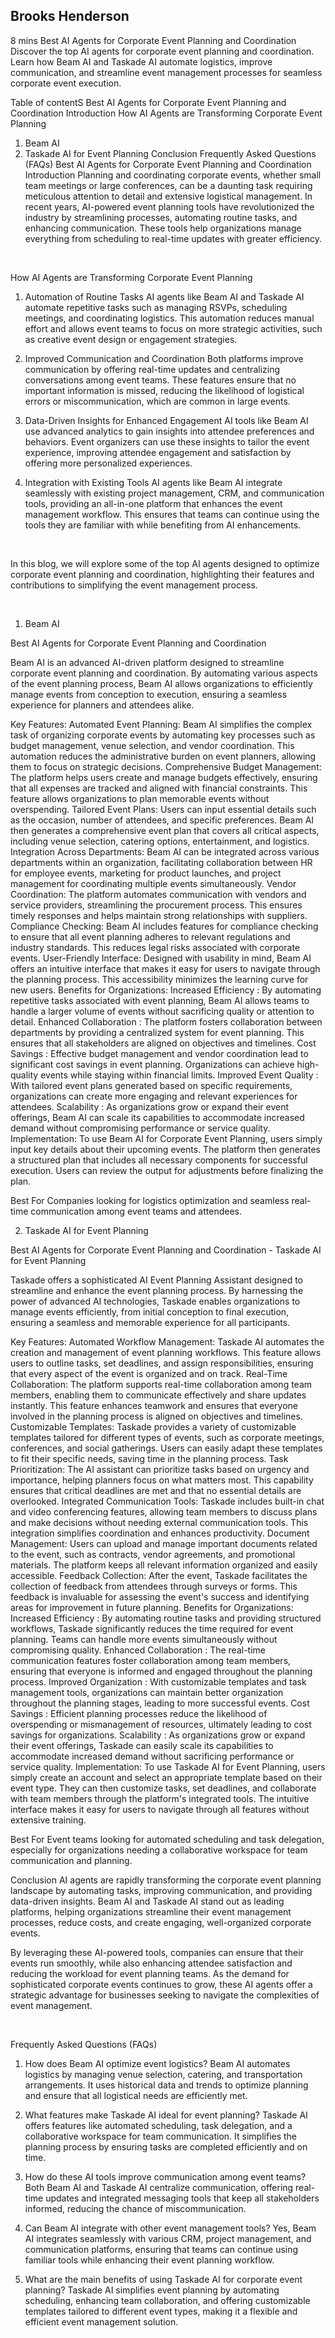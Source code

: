 Brooks Henderson
-
8
mins
Best AI Agents for Corporate Event Planning and Coordination
Discover the top AI agents for corporate event planning and coordination. Learn how Beam AI and Taskade AI automate logistics, improve communication, and streamline event management processes for seamless corporate event execution.


Table of contentS
Best AI Agents for Corporate Event Planning and Coordination
Introduction
How AI Agents are Transforming Corporate Event Planning
1. Beam AI
2. Taskade AI for Event Planning
Conclusion
Frequently Asked Questions (FAQs)
Best AI Agents for Corporate Event Planning and Coordination
Introduction
Planning and coordinating corporate events, whether small team meetings or large conferences, can be a daunting task requiring meticulous attention to detail and extensive logistical management. In recent years, AI-powered event planning tools have revolutionized the industry by streamlining processes, automating routine tasks, and enhancing communication. These tools help organizations manage everything from scheduling to real-time updates with greater efficiency.

‍

How AI Agents are Transforming Corporate Event Planning
1. Automation of Routine Tasks
AI agents like Beam AI and Taskade AI automate repetitive tasks such as managing RSVPs, scheduling meetings, and coordinating logistics. This automation reduces manual effort and allows event teams to focus on more strategic activities, such as creative event design or engagement strategies.

2. Improved Communication and Coordination
Both platforms improve communication by offering real-time updates and centralizing conversations among event teams. These features ensure that no important information is missed, reducing the likelihood of logistical errors or miscommunication, which are common in large events.

3. Data-Driven Insights for Enhanced Engagement
AI tools like Beam AI use advanced analytics to gain insights into attendee preferences and behaviors. Event organizers can use these insights to tailor the event experience, improving attendee engagement and satisfaction by offering more personalized experiences.

4. Integration with Existing Tools
AI agents like Beam AI integrate seamlessly with existing project management, CRM, and communication tools, providing an all-in-one platform that enhances the event management workflow. This ensures that teams can continue using the tools they are familiar with while benefiting from AI enhancements.

‍

In this blog, we will explore some of the top AI agents designed to optimize corporate event planning and coordination, highlighting their features and contributions to simplifying the event management process.

‍

1. Beam AI
‍

Best AI Agents for Corporate Event Planning and Coordination
‍

Beam AI is an advanced AI-driven platform designed to streamline corporate event planning and coordination. By automating various aspects of the event planning process, Beam AI allows organizations to efficiently manage events from conception to execution, ensuring a seamless experience for planners and attendees alike.

Key Features:
Automated Event Planning: Beam AI simplifies the complex task of organizing corporate events by automating key processes such as budget management, venue selection, and vendor coordination. This automation reduces the administrative burden on event planners, allowing them to focus on strategic decisions.
Comprehensive Budget Management: The platform helps users create and manage budgets effectively, ensuring that all expenses are tracked and aligned with financial constraints. This feature allows organizations to plan memorable events without overspending.
Tailored Event Plans: Users can input essential details such as the occasion, number of attendees, and specific preferences. Beam AI then generates a comprehensive event plan that covers all critical aspects, including venue selection, catering options, entertainment, and logistics.
Integration Across Departments: Beam AI can be integrated across various departments within an organization, facilitating collaboration between HR for employee events, marketing for product launches, and project management for coordinating multiple events simultaneously.
Vendor Coordination: The platform automates communication with vendors and service providers, streamlining the procurement process. This ensures timely responses and helps maintain strong relationships with suppliers.
Compliance Checking: Beam AI includes features for compliance checking to ensure that all event planning adheres to relevant regulations and industry standards. This reduces legal risks associated with corporate events.
User-Friendly Interface: Designed with usability in mind, Beam AI offers an intuitive interface that makes it easy for users to navigate through the planning process. This accessibility minimizes the learning curve for new users.
Benefits for Organizations:
Increased Efficiency
: By automating repetitive tasks associated with event planning, Beam AI allows teams to handle a larger volume of events without sacrificing quality or attention to detail.
Enhanced Collaboration
: The platform fosters collaboration between departments by providing a centralized system for event planning. This ensures that all stakeholders are aligned on objectives and timelines.
Cost Savings
: Effective budget management and vendor coordination lead to significant cost savings in event planning. Organizations can achieve high-quality events while staying within financial limits.
Improved Event Quality
: With tailored event plans generated based on specific requirements, organizations can create more engaging and relevant experiences for attendees.
Scalability
: As organizations grow or expand their event offerings, Beam AI can scale its capabilities to accommodate increased demand without compromising performance or service quality.
Implementation:
To use Beam AI for Corporate Event Planning, users simply input key details about their upcoming events. The platform then generates a structured plan that includes all necessary components for successful execution. Users can review the output for adjustments before finalizing the plan.

Best For
Companies looking for logistics optimization and seamless real-time communication among event teams and attendees.
‍

2. Taskade AI for Event Planning
‍

Best AI Agents for Corporate Event Planning and Coordination - Taskade AI for Event Planning
‍

Taskade offers a sophisticated AI Event Planning Assistant designed to streamline and enhance the event planning process. By harnessing the power of advanced AI technologies, Taskade enables organizations to manage events efficiently, from initial conception to final execution, ensuring a seamless and memorable experience for all participants.

Key Features:
Automated Workflow Management: Taskade AI automates the creation and management of event planning workflows. This feature allows users to outline tasks, set deadlines, and assign responsibilities, ensuring that every aspect of the event is organized and on track.
Real-Time Collaboration: The platform supports real-time collaboration among team members, enabling them to communicate effectively and share updates instantly. This feature enhances teamwork and ensures that everyone involved in the planning process is aligned on objectives and timelines.
Customizable Templates: Taskade provides a variety of customizable templates tailored for different types of events, such as corporate meetings, conferences, and social gatherings. Users can easily adapt these templates to fit their specific needs, saving time in the planning process.
Task Prioritization: The AI assistant can prioritize tasks based on urgency and importance, helping planners focus on what matters most. This capability ensures that critical deadlines are met and that no essential details are overlooked.
Integrated Communication Tools: Taskade includes built-in chat and video conferencing features, allowing team members to discuss plans and make decisions without needing external communication tools. This integration simplifies coordination and enhances productivity.
Document Management: Users can upload and manage important documents related to the event, such as contracts, vendor agreements, and promotional materials. The platform keeps all relevant information organized and easily accessible.
Feedback Collection: After the event, Taskade facilitates the collection of feedback from attendees through surveys or forms. This feedback is invaluable for assessing the event's success and identifying areas for improvement in future planning.
Benefits for Organizations:
Increased Efficiency
: By automating routine tasks and providing structured workflows, Taskade significantly reduces the time required for event planning. Teams can handle more events simultaneously without compromising quality.
Enhanced Collaboration
: The real-time communication features foster collaboration among team members, ensuring that everyone is informed and engaged throughout the planning process.
Improved Organization
: With customizable templates and task management tools, organizations can maintain better organization throughout the planning stages, leading to more successful events.
Cost Savings
: Efficient planning processes reduce the likelihood of overspending or mismanagement of resources, ultimately leading to cost savings for organizations.
Scalability
: As organizations grow or expand their event offerings, Taskade can easily scale its capabilities to accommodate increased demand without sacrificing performance or service quality.
Implementation:
To use Taskade AI for Event Planning, users simply create an account and select an appropriate template based on their event type. They can then customize tasks, set deadlines, and collaborate with team members through the platform's integrated tools. The intuitive interface makes it easy for users to navigate through all features without extensive training.

Best For
Event teams looking for automated scheduling and task delegation, especially for organizations needing a collaborative workspace for team communication and planning.
‍

Conclusion
AI agents are rapidly transforming the corporate event planning landscape by automating tasks, improving communication, and providing data-driven insights. Beam AI and Taskade AI stand out as leading platforms, helping organizations streamline their event management processes, reduce costs, and create engaging, well-organized corporate events.

By leveraging these AI-powered tools, companies can ensure that their events run smoothly, while also enhancing attendee satisfaction and reducing the workload for event planning teams. As the demand for sophisticated corporate events continues to grow, these AI agents offer a strategic advantage for businesses seeking to navigate the complexities of event management.

‍

Frequently Asked Questions (FAQs)
1. How does Beam AI optimize event logistics?
Beam AI automates logistics by managing venue selection, catering, and transportation arrangements. It uses historical data and trends to optimize planning and ensure that all logistical needs are efficiently met.

2. What features make Taskade AI ideal for event planning?
Taskade AI offers features like automated scheduling, task delegation, and a collaborative workspace for team communication. It simplifies the planning process by ensuring tasks are completed efficiently and on time.

3. How do these AI tools improve communication among event teams?
Both Beam AI and Taskade AI centralize communication, offering real-time updates and integrated messaging tools that keep all stakeholders informed, reducing the chance of miscommunication.

4. Can Beam AI integrate with other event management tools?
Yes, Beam AI integrates seamlessly with various CRM, project management, and communication platforms, ensuring that teams can continue using familiar tools while enhancing their event planning workflow.

5. What are the main benefits of using Taskade AI for corporate event planning?
Taskade AI simplifies event planning by automating scheduling, enhancing team collaboration, and offering customizable templates tailored to different event types, making it a flexible and efficient event management solution.

